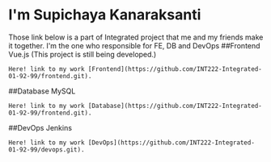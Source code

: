 # I'm Supichaya Kanaraksanti
Those link below is a part of Integrated project that me and my friends make it together.
I'm the one who responsible for FE, DB and DevOps
##Frontend
Vue.js (This project is still being developed.)
```
Here! link to my work [Frontend](https://github.com/INT222-Integrated-01-92-99/frontend.git).
```

##Database
MySQL
```
Here! link to my work [Database](https://github.com/INT222-Integrated-01-92-99/frontend.git).
```

##DevOps
Jenkins
```
Here! link to my work [DevOps](https://github.com/INT222-Integrated-01-92-99/devops.git).
```